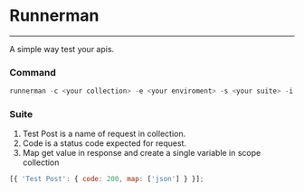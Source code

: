 # Runnerman

---

A simple way test your apis.

### Command

```javascript
runnerman -c <your collection> -e <your enviroment> -s <your suite> -i <optinal interation count>
```

### Suite

1. Test Post is a name of request in collection.
2. Code is a status code expected for request.
3. Map get value in response and create a single variable in scope collection

```javascript
[{ 'Test Post': { code: 200, map: ['json'] } }];
```
